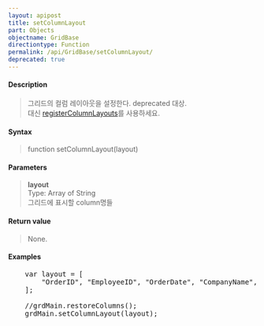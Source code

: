 ```yaml
---
layout: apipost
title: setColumnLayout
part: Objects
objectname: GridBase
directiontype: Function
permalink: /api/GridBase/setColumnLayout/
deprecated: true
---
```



#### Description

> 그리드의 컬럼 레이아웃을 설정한다.
> deprecated 대상.  
> 대신 [registerColumnLayouts](/api/GridBase/registerColumnLayouts)를 사용하세요.  

#### Syntax

> function setColumnLayout(layout)

#### Parameters

> **layout**  
> Type: Array of String  
> 그리드에 표시할 column명들   

#### Return value

> None.

#### Examples 

<pre class="prettyprint">
    var layout = [
        "OrderID", "EmployeeID", "OrderDate", "CompanyName", "CustomerID"
    ];
 
    //grdMain.restoreColumns();
    grdMain.setColumnLayout(layout);
</pre>
